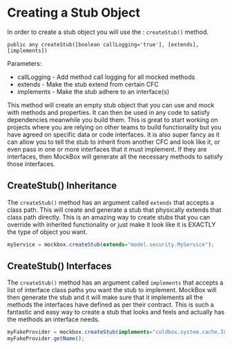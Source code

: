 # Creating a Stub Object

In order to create a stub object you will use the : `createStub()` method.

`public any createStub([boolean callLogging='true'], [extends], [implements])`

Parameters:
* callLogging - Add method call logging for all mocked methods
* extends - Make the stub extend from certain CFC
* implements - Make the stub adhere to an interface(s)

This method will create an empty stub object that you can use and mock with methods and properties. It can then be used in any code to satisfy dependencies meanwhile you build them. This is great to start working on projects where you are relying on other teams to build functionality but you have agreed on specific data or code interfaces. It is also super fancy as it can allow you to tell the stub to inherit from another CFC and look like it, or even pass in one or more interfaces that it must implement. If they are interfaces, then MockBox will generate all the necessary methods to satisfy those interfaces.


## CreateStub() Inheritance

The `createStub()` method has an argument called `extends` that accepts a class path. This will create and generate a stub that physically extends that class path directly. This is an amazing way to create stubs that you can override with inherited functionality or just make it look like it is EXACTLY the type of object you want.

```javascript
myService = mockbox.createStub(extends="model.security.MyService");
```

## CreateStub() Interfaces

The `createStub()` method has an argument called `implements` that accepts a list of interface class paths you want the stub to implement. MockBox will then generate the stub and it will make sure that it implements all the methods the interfaces have defined as per their contract. This is such a fantastic and easy way to create a stub that looks and feels and actually has the methods an interface needs.

```javascript
myFakeProvider = mockbox.createStub(implements="coldbox.system.cache.ICacheProvider");
myFakeProvider.getName();
```


